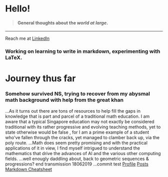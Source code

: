 # Hello!
>#### General thoughts about the *world at large*.
----
Reach me at [LinkedIn](https://www.linkedin.com/in/zhen-wei-lee-2a5a2ab5)

### Working on learning to write in markdown, experimenting with LaTeX.

# Journey thus far
### Somehow survived NS, trying to recover from my abysmal math background with help from the great khan 
...As it turns out there are tons of resources to help fill the gaps in knowledge that is part and parcel of a traditional math education. I am aware that a typical Singapore education may not exactly be considered traditional with its rather progressive and evolving teaching methods, yet to state otherwise would be false , for I am a prime example of a student who've fallen through the cracks, yet managed to clamber back up, via the poly route. 
...Math does seem pretty promising and with the practical applications of it in view, I find myself intrigued to understand the mathematics that drive the advances of AI and the various other computing fields.
...well enougly daddling about, back to geometric sequences & progressions? end transmission 18062019
...commit test
[Profile](/profile)
[Posts](/posts)
[Markdown Cheatsheet](https://github.com/adam-p/markdown-here/wiki/Markdown-Cheatsheet)